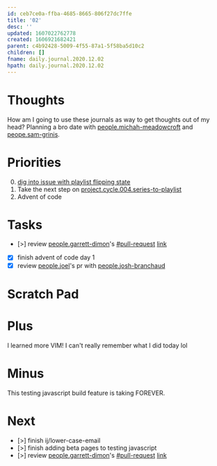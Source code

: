 ```yaml
---
id: ceb7ce0a-ffba-4685-8665-806f27dc7ffe
title: '02'
desc: ''
updated: 1607022762778
created: 1606921682421
parent: c4b92428-5009-4f55-87a1-5f58ba5d10c2
children: []
fname: daily.journal.2020.12.02
hpath: daily.journal.2020.12.02
---
```

# Thoughts

How am I going to use these journals as way to get thoughts out of my head? Planning a bro date with [people.michah-meadowcroft](6c200418-db18-4f0d-aaf9-603a60aa3784) and [peope.sam-grinis](95a68600-f924-419a-9523-4331733f1714).

# Priorities

0. [dig into issue with playlist flipping state](08319409-008c-425a-9123-86d8c014fc9d)
1. Take the next step on [project.cycle.004.series-to-playlist](7a939ac9-5826-4164-9733-2806c3be42eb)
2. Advent of code

# Tasks

- [>] review [people.garrett-dimon](56a51bc3-f4a4-4347-aef3-a3125a832c71)'s [#pull-request](8e8ff083-9d32-4530-a8da-ef001c1b03ad) [link](https://github.com/eggheadio/egghead-rails/pull/4146)
- [x] finish advent of code day 1
- [x] review [people.joel](34aa2619-aa9d-4a06-b232-33e3d0dad46d)'s pr with [people.josh-branchaud](5b56d4dc-9c3b-4530-a941-133e7aa46281)

# Scratch Pad

# Plus

I learned more VIM! I can't really remember what I did today lol

# Minus

This testing javascript build feature is taking FOREVER.

# Next

- [>] finish ij/lower-case-email
- [>] finish adding beta pages to testing javascript
- [>] review [people.garrett-dimon](56a51bc3-f4a4-4347-aef3-a3125a832c71)'s [#pull-request](8e8ff083-9d32-4530-a8da-ef001c1b03ad) [link](https://github.com/eggheadio/egghead-rails/pull/4146)

